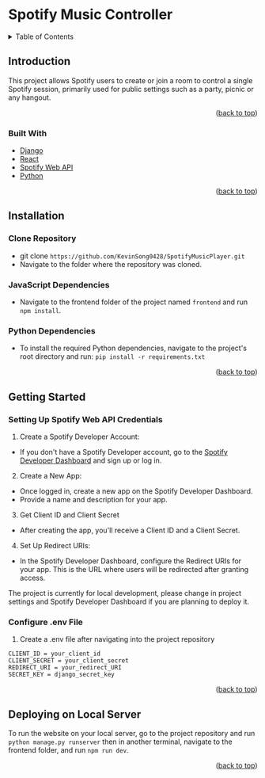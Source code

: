 
<a name="readme-top"></a>
# Spotify Music Controller

<!-- TABLE OF CONTENTS -->
<details>
  <summary>Table of Contents</summary>
  <ol>
    <li>
      <a href="#introduction">Introduction</a>
      <ul>
        <li><a href="#built-with">Built With</a></li>
      </ul>
    </li>
    <li><a href="#installation">Installation</a>
      <ul>
        <li><a href="#javascript-dependencies">JavaScript Dependencies</li>
        <li><a href="#python-dependencies">Python Dependencies</li>
      </ul>
    </li>
    <li><a href="#getting-started">Getting Started</a></li>
    <li><a href="#deploying-on-local-server">Deploying on Local Server</a></li>
  </ol>
</details>

## Introduction
<p>This project allows Spotify users to create or join a room to control a single Spotify session, primarily used for public settings such as a party, picnic or any hangout. </p>

<p align="right">(<a href="#readme-top">back to top</a>)</p>

### Built With

* [Django][Django-url]
* [React][React-url]
* [Spotify Web API][Spotify-url]
* [Python][Python-url]

<p align="right">(<a href="#readme-top">back to top</a>)</p>

## Installation
### Clone Repository
* git clone `https://github.com/KevinSong0428/SpotifyMusicPlayer.git`
* Navigate to the folder where the repository was cloned.
### JavaScript Dependencies
* Navigate to the frontend folder of the project named `frontend` and run `npm install`.
### Python Dependencies  
* To install the required Python dependencies, navigate to the project's root directory and run: `pip install -r requirements.txt`

<p align="right">(<a href="#readme-top">back to top</a>)</p>

## Getting Started
### Setting Up Spotify Web API Credentials
1) Create a Spotify Developer Account:
* If you don't have a Spotify Developer account, go to the [Spotify Developer Dashboard][Spotify-Dashboard] and sign up or log in.

2) Create a New App:
* Once logged in, create a new app on the Spotify Developer Dashboard.
* Provide a name and description for your app.

3) Get Client ID and Client Secret
* After creating the app, you'll receive a Client ID and a Client Secret.

4) Set Up Redirect URIs:
* In the Spotify Developer Dashboard, configure the Redirect URIs for your app. This is the URL where users will be redirected after granting access.


The project is currently for local development, please change in project settings and Spotify Developer Dashboard if you are planning to deploy it.

### Configure .env File
1) Create a .env file after navigating into the project repository
```
CLIENT_ID = your_client_id
CLIENT_SECRET = your_client_secret
REDIRECT_URI = your_redirect_URI
SECRET_KEY = django_secret_key
```

<p align="right">(<a href="#readme-top">back to top</a>)</p>

## Deploying on Local Server
To run the website on your local server, go to the project repository and run `python manage.py runserver` then in another terminal, navigate to the frontend folder, and run `npm run dev`.

<p align="right">(<a href="#readme-top">back to top</a>)</p>

<!-- MARKDOWN LINKS -->
[Django-url]: https://docs.djangoproject.com/en/5.0/
[React-url]: https://react.dev/learn
[Python-url]: https://www.python.org/
[Spotify-url]: https://developer.spotify.com/documentation/web-api
[Spotify-Dashboard]: https://developer.spotify.com/

